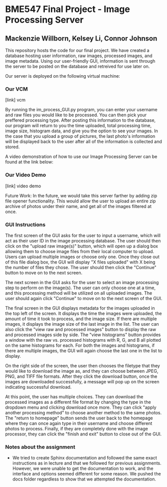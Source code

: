 # BME547 Final Project - Image Processing Server
## Mackenzie Willborn,   Kelsey Li,   Connor Johnson


This repository hosts the code for our final project. We have created a database hosting user information, raw images, processed images, and image metadata. Using our user-friendly GUI, information is sent through the server to be posted on the database and retreived for use later on.

Our server is deployed on the following virtual machine:

### Our VCM
[link] vcm

By running the im_process_GUI.py program, you can enter your username and raw files you would like to be processed. You can then pick your preffered processing type. After posting this information to the database, our program will return to you the time uploaded, total processing time, image size, histogram data, and give you the option to see your images. In the case that you upload a group of pictures, the last photo's information will be displayed back to the user after all of the information is collected and stored. 

A video demonstration of how to use our Image Processing Server can be found at the link below:


### Our Video Demo 
[link] video demo


Future Work: 
In the future, we would take this server farther by adding zip file opener functionality. This would allow the user to upload an entire zip archive of photos under their name, and get all of the images filtered at once.

### GUI Instructions
The first screen of the GUI asks for the user to input a username, which will act as their user ID in the image processing database. The user should then click on the "upload raw image(s)" button, which will open up a dialog box allowing them to choose image files from their local computer to upload. Users can upload multiple images or choose only one. Once they close out of this file dialog box, the GUI will display "X files uploaded" with X being the number of files they chose. The user should then click the "Continue" button to move on to the next screen.

The next screen in the GUI asks for the user to select an image processing step to perform on the image(s). The user can only choose one at a time, and this processing method will be utilized on all uploaded images. The user should again click "Continue" to move on to the next screen of the GUI.

The final screen in the GUI displays metadata for the images uploaded in the top left of the screen. It displays the time the images were uploaded, the amount of time it took to process, and the image size. If there are multiple images, it displays the image size of the last image in the list. The user can also click the "view raw and processed images" button to display the raw and processed images side by side. The "view histograms" button provides a window with the raw vs. processed histograms with R, G, and B all plotted on the same histograms for each. For both the images and histograms, if there are multiple images, the GUI will again choose the last one in the list to display. 

On the right side of the screen, the user then chooses the filetype that they would like to download the image as, and they can choose between JPEG, PNG, and TIFF file formats. After they click the download button, once the images are downloaded successfully, a message will pop up on the screen indicating successful download. 

At this point, the user has multiple choices. They can download the processed images as a different file format by changing the type in the dropdown menu and clicking download once more. They can click "apply another processing method" to choose another method to the same photos. The "return to homepage" button sends the user back to the homepage where they can once again type in their username and choose different photos to process. Finally, if they are completely done with the image processor, they can click the "finish and exit" button to close out of the GUI. 

### Notes about the assignment
* We tried to create Sphinx documentation and followed the same exact instructions as in lecture and that we followed for previous assignments. However, we were unable to get the documentation to work, and the interface and options seemed different for some reason. We pushed the docs folder regardless to show that we attempted the documentation.

